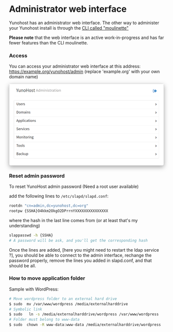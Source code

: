 # Administrator web interface

Yunohost has an administrator web interface. The other way to administer your Yunohost install is through the [CLI called "moulinette"](/moulinette)

**Please note** that the web interface is an active work-in-progress and has far fewer features than the CLI moulinette.

### Access

You can access your administrator web interface at this address: https://example.org/yunohost/admin (replace 'example.org' with your own domain name)

<div class="text-center" style="max-width:100%;border-radius: 5px;border: 1px solid rgba(0,0,0,0.15);box-shadow: 0 5px 15px rgba(0,0,0,0.35);">
<img src="/images/manage_en.png" style="max-width:100%;">
</div>

### Reset admin password

To reset YunoHost admin password (Need a root user available)

add the following lines to `/etc/slapd/slapd.conf`:
```bash
rootdn "cn=admin,dc=yunohost,dc=org"
rootpw {SSHA}O4kkm2OkgO2DPrrnYXXXXXXXXXXXXXXX
```

where the hash in the last line comes from (or at least that's my understanding)
```bash
slappasswd -h {SSHA}
# A password will be ask, and you'll get the corresponding hash
```

Once the lines are added, [here you might need to restart the ldap service ?], you should be able to connect to the admin interface, rechange the password properly, remove the lines you added in slapd.conf, and that should be all.

### How to move application folder

Sample with WordPress:
```bash
# Move wordpress folder to an external hard drive
$ sudo  mv /var/www/wordpress /media/externalharddrive 
# Symbolic link
$ sudo   ln -s /media/externalharddrive/wordpress /var/www/wordpress
# Folder must belong to www-data
$ sudo  chown -R www-data:www-data /media/externalharddrive/wordpress
```